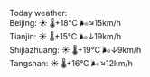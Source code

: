 Today weather:  
Beijing: ☀️ 🌡️+18°C 🌬️↘15km/h  
Tianjin: ☀️ 🌡️+15°C 🌬️↓19km/h  
Shijiazhuang: ☀️ 🌡️+19°C 🌬️↓9km/h  
Tangshan: ☀️ 🌡️+16°C 🌬️↘12km/h  
